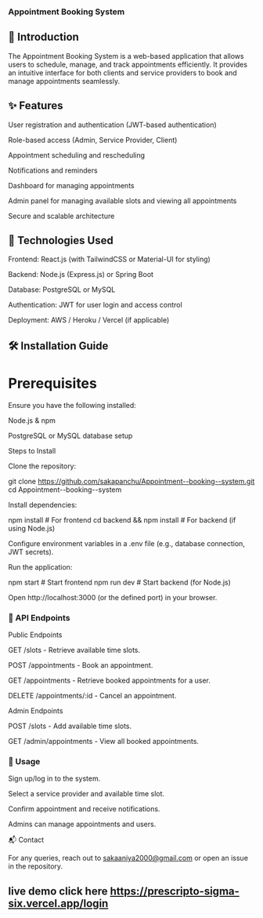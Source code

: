 ### Appointment Booking System

## 📌 Introduction

The Appointment Booking System is a web-based application that allows users to schedule, manage, and track appointments efficiently. It provides an intuitive interface for both clients and service providers to book and manage appointments seamlessly.

## ✨ Features

User registration and authentication (JWT-based authentication)

Role-based access (Admin, Service Provider, Client)

Appointment scheduling and rescheduling

Notifications and reminders

Dashboard for managing appointments

Admin panel for managing available slots and viewing all appointments

Secure and scalable architecture

## 🚀 Technologies Used

Frontend: React.js (with TailwindCSS or Material-UI for styling)

Backend: Node.js (Express.js) or Spring Boot

Database: PostgreSQL or MySQL

Authentication: JWT for user login and access control

Deployment: AWS / Heroku / Vercel (if applicable)

## 🛠️ Installation Guide

# Prerequisites

Ensure you have the following installed:

Node.js & npm

PostgreSQL or MySQL database setup

Steps to Install

Clone the repository:

git clone https://github.com/sakapanchu/Appointment--booking--system.git
cd Appointment--booking--system

Install dependencies:

npm install   # For frontend
cd backend && npm install  # For backend (if using Node.js)

Configure environment variables in a .env file (e.g., database connection, JWT secrets).

Run the application:

npm start   # Start frontend
npm run dev  # Start backend (for Node.js)

Open http://localhost:3000 (or the defined port) in your browser.

### 📖 API Endpoints

Public Endpoints

GET /slots - Retrieve available time slots.

POST /appointments - Book an appointment.

GET /appointments - Retrieve booked appointments for a user.

DELETE /appointments/:id - Cancel an appointment.

Admin Endpoints

POST /slots - Add available time slots.

GET /admin/appointments - View all booked appointments.

### 📖 Usage

Sign up/log in to the system.

Select a service provider and available time slot.

Confirm appointment and receive notifications.

Admins can manage appointments and users.


📬 Contact

For any queries, reach out to sakaaniya2000@gmail.com or open an issue in the repository.



## live demo click here https://prescripto-sigma-six.vercel.app/login
